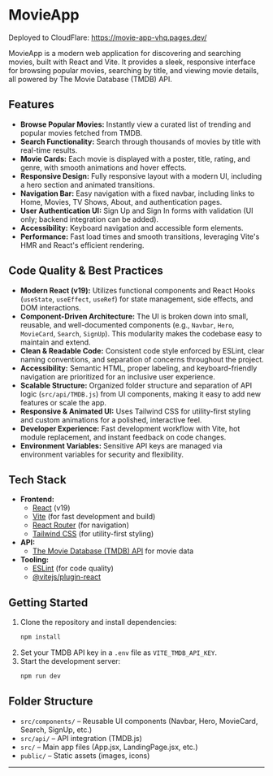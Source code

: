 # MovieApp
Deployed to CloudFlare: https://movie-app-vhq.pages.dev/

MovieApp is a modern web application for discovering and searching movies, built with React and Vite. It provides a sleek, responsive interface for browsing popular movies, searching by title, and viewing movie details, all powered by The Movie Database (TMDB) API.

## Features

- **Browse Popular Movies:** Instantly view a curated list of trending and popular movies fetched from TMDB.
- **Search Functionality:** Search through thousands of movies by title with real-time results.
- **Movie Cards:** Each movie is displayed with a poster, title, rating, and genre, with smooth animations and hover effects.
- **Responsive Design:** Fully responsive layout with a modern UI, including a hero section and animated transitions.
- **Navigation Bar:** Easy navigation with a fixed navbar, including links to Home, Movies, TV Shows, About, and authentication pages.
- **User Authentication UI:** Sign Up and Sign In forms with validation (UI only; backend integration can be added).
- **Accessibility:** Keyboard navigation and accessible form elements.
- **Performance:** Fast load times and smooth transitions, leveraging Vite's HMR and React's efficient rendering.

## Code Quality & Best Practices

- **Modern React (v19):** Utilizes functional components and React Hooks (`useState`, `useEffect`, `useRef`) for state management, side effects, and DOM interactions.
- **Component-Driven Architecture:** The UI is broken down into small, reusable, and well-documented components (e.g., `Navbar`, `Hero`, `MovieCard`, `Search`, `SignUp`). This modularity makes the codebase easy to maintain and extend.
- **Clean & Readable Code:** Consistent code style enforced by ESLint, clear naming conventions, and separation of concerns throughout the project.
- **Accessibility:** Semantic HTML, proper labeling, and keyboard-friendly navigation are prioritized for an inclusive user experience.
- **Scalable Structure:** Organized folder structure and separation of API logic (`src/api/TMDB.js`) from UI components, making it easy to add new features or scale the app.
- **Responsive & Animated UI:** Uses Tailwind CSS for utility-first styling and custom animations for a polished, interactive feel.
- **Developer Experience:** Fast development workflow with Vite, hot module replacement, and instant feedback on code changes.
- **Environment Variables:** Sensitive API keys are managed via environment variables for security and flexibility.

## Tech Stack

- **Frontend:**
  - [React](https://react.dev/) (v19)
  - [Vite](https://vitejs.dev/) (for fast development and build)
  - [React Router](https://reactrouter.com/) (for navigation)
  - [Tailwind CSS](https://tailwindcss.com/) (for utility-first styling)
- **API:**
  - [The Movie Database (TMDB) API](https://www.themoviedb.org/documentation/api) for movie data
- **Tooling:**
  - [ESLint](https://eslint.org/) (for code quality)
  - [@vitejs/plugin-react](https://github.com/vitejs/vite-plugin-react)

## Getting Started

1. Clone the repository and install dependencies:
   ```bash
   npm install
   ```
2. Set your TMDB API key in a `.env` file as `VITE_TMDB_API_KEY`.
3. Start the development server:
   ```bash
   npm run dev
   ```

## Folder Structure

- `src/components/` – Reusable UI components (Navbar, Hero, MovieCard, Search, SignUp, etc.)
- `src/api/` – API integration (TMDB.js)
- `src/` – Main app files (App.jsx, LandingPage.jsx, etc.)
- `public/` – Static assets (images, icons)

---


